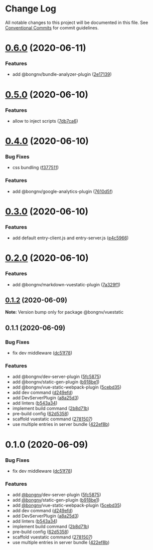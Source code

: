 # Change Log

All notable changes to this project will be documented in this file.
See [Conventional Commits](https://conventionalcommits.org) for commit guidelines.

# [0.6.0](https://github.com/bongnv/vuestatic/compare/@bongnv/vuestatic@0.5.0...@bongnv/vuestatic@0.6.0) (2020-06-11)


### Features

* add @bongnv/bundle-analyzer-plugin ([2e17139](https://github.com/bongnv/vuestatic/commit/2e17139823ac7a2110e066a6d3fbfa1451bffcc6))





# [0.5.0](https://github.com/bongnv/vuestatic/compare/@bongnv/vuestatic@0.4.0...@bongnv/vuestatic@0.5.0) (2020-06-10)


### Features

* allow to inject scripts ([7db7ca6](https://github.com/bongnv/vuestatic/commit/7db7ca64fb6ef5b2dfc77fb846b47e0b108e9404))





# [0.4.0](https://github.com/bongnv/vuestatic/compare/@bongnv/vuestatic@0.3.0...@bongnv/vuestatic@0.4.0) (2020-06-10)


### Bug Fixes

* css bundling ([f377511](https://github.com/bongnv/vuestatic/commit/f37751106629ee7cefd0358a84075716913f6141))


### Features

* add @bongnv/google-analytics-plugin ([7610d5f](https://github.com/bongnv/vuestatic/commit/7610d5fe0815aee067438c619a6ed4d3c9f87017))





# [0.3.0](https://github.com/bongnv/vuestatic/compare/@bongnv/vuestatic@0.2.0...@bongnv/vuestatic@0.3.0) (2020-06-10)


### Features

* add default entry-client.js and entry-server.js ([e4c5966](https://github.com/bongnv/vuestatic/commit/e4c5966339716bf1e344305ebf4030a26e258a8c))





# [0.2.0](https://github.com/bongnv/vuestatic/compare/@bongnv/vuestatic@0.1.2...@bongnv/vuestatic@0.2.0) (2020-06-10)


### Features

* add @bongnv/markdown-vuestatic-plugin ([7a329f1](https://github.com/bongnv/vuestatic/commit/7a329f1db79bea9aa21c36bfe9eec02ac3c16613))





## [0.1.2](https://github.com/bongnv/vuestatic/compare/@bongnv/vuestatic@0.1.1...@bongnv/vuestatic@0.1.2) (2020-06-09)

**Note:** Version bump only for package @bongnv/vuestatic

## 0.1.1 (2020-06-09)

### Bug Fixes

- fix dev middleware ([dc51f78](https://github.com/bongnv/vuestatic/commit/dc51f7879235161112d10ef51b2af3bafbc46853))

### Features

- add @bongnv/dev-server-plugin ([5fc5875](https://github.com/bongnv/vuestatic/commit/5fc5875daec2c91741f1b43cea777ab6b564d098))
- add @bongnv/static-gen-plugin ([b918be1](https://github.com/bongnv/vuestatic/commit/b918be16bb2f58cb71ddef46a14c1bcdbb16f5bc))
- add @bongnv/vue-static-webpack-plugin ([5cebd35](https://github.com/bongnv/vuestatic/commit/5cebd353bd6680631fcbbb89d85212aa4520659e))
- add dev command ([d249efd](https://github.com/bongnv/vuestatic/commit/d249efd9c9812b0b124788989c66619e156ded30))
- add DevServerPlugin ([a8a25d3](https://github.com/bongnv/vuestatic/commit/a8a25d3b571a8ed2b23ca8c57c684ff70b8632e9))
- add linters ([b543a34](https://github.com/bongnv/vuestatic/commit/b543a34c5b954c66bc75a28c67afbaf0be5f9582))
- implement build command ([2b8d71b](https://github.com/bongnv/vuestatic/commit/2b8d71bbc828bc1bae554d4ad9c172ad81548f90))
- pre-build config ([62d5358](https://github.com/bongnv/vuestatic/commit/62d53581ddf9629e2ad99f2d7601a9ffc45f36f7))
- scaffold vuestatic command ([2781507](https://github.com/bongnv/vuestatic/commit/2781507fd7e44ed812df30d9873eb564eade6c56))
- use multiple entries in server bundle ([422ef8b](https://github.com/bongnv/vuestatic/commit/422ef8b67250482ab326857415358f3647a3e6da))

<a name="0.1.0"></a>

# 0.1.0 (2020-06-09)

### Bug Fixes

- fix dev middleware ([dc51f78](https://github.com/bongnv/vuestatic/commit/dc51f78))

### Features

- add [@bongnv](https://github.com/bongnv)/dev-server-plugin ([5fc5875](https://github.com/bongnv/vuestatic/commit/5fc5875))
- add [@bongnv](https://github.com/bongnv)/static-gen-plugin ([b918be1](https://github.com/bongnv/vuestatic/commit/b918be1))
- add [@bongnv](https://github.com/bongnv)/vue-static-webpack-plugin ([5cebd35](https://github.com/bongnv/vuestatic/commit/5cebd35))
- add dev command ([d249efd](https://github.com/bongnv/vuestatic/commit/d249efd))
- add DevServerPlugin ([a8a25d3](https://github.com/bongnv/vuestatic/commit/a8a25d3))
- add linters ([b543a34](https://github.com/bongnv/vuestatic/commit/b543a34))
- implement build command ([2b8d71b](https://github.com/bongnv/vuestatic/commit/2b8d71b))
- pre-build config ([62d5358](https://github.com/bongnv/vuestatic/commit/62d5358))
- scaffold vuestatic command ([2781507](https://github.com/bongnv/vuestatic/commit/2781507))
- use multiple entries in server bundle ([422ef8b](https://github.com/bongnv/vuestatic/commit/422ef8b))
